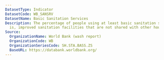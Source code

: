 ```yaml
---
DatasetType: Indicator
DatasetCode: WB_SANSRV
DatasetName: Basic Sanitation Services
Description: The percentage of people using at least basic sanitation services, that
  is, improved sanitation facilities that are not shared with other households.
Source:
  OrganizationName: World Bank (wash report)
  OrganizationCode: WB
  OrganizationSeriesCode: SH.STA.BASS.ZS
  BaseURL: https://databank.worldbank.org/
---
```



